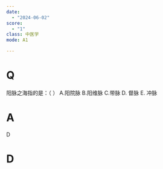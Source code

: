 ```yaml
---
date:
  - "2024-06-02"
score:
  - "1"
class: 中医学
mode: A1

---
```



# Q
阳脉之海指的是：（ ）
A.阳院脉 
B.阳维脉 
C.带脉
D. 督脉
E. 冲脉

# A

D


# D
